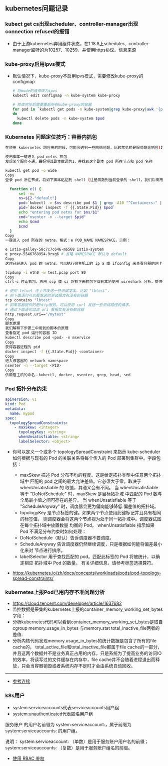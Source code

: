 ## kubernetes问题记录
### kubect get cs出现scheduler、controller-manager出现connection refused的报错
- 由于上游kubernetes弃用组件状态，在1.18.8上scheduler、controller-manager监听的为10257、10259，并使用https协议。[信息来源](https://github.com/Azure/AKS/issues/173)
### kube-proxy启用ipvs模式
- 默认情况下，kube-proxy不启用ipvs模式，需要修改kube-proxy的configmap
  ```bash
  # 将mode的值修改为ipvs
  kubectl edit configmap -n kube-system kube-proxy

  # 修改完毕后需要重启所有kube-proxy的容器
  for pod in `kubectl get pods -n kube-system|grep kube-proxy|awk '{print $1}'`
  do
    kubectl delete pods -n kube-system $pod
  done
  ```

### Kubernetes 问题定位技巧：容器内抓包
```bash
在使用 kubernetes 跑应用的时候，可能会遇到一些网络问题，比较常见的是服务端无响应(超时)或回包内容不正常，如果没找出各种配置上有问题，这时我们需要确认数据包到底有没有最终被路由到容器里，或者报文到达容器的内容和出容器的内容符不符合预期，通过分析报文可以进一步缩小问题范围。那么如何在容器内抓包呢？本文提供实用的脚本一键进入容器网络命名空间(netns)，使用宿主机上的tcpdump进行抓包。

使用脚本一键进入 pod netns 抓包
发现某个服务不通，最好将其副本数调为1，并找到这个副本 pod 所在节点和 pod 名称

kubectl get pod -o wide
Copy
登录 pod 所在节点，将如下脚本粘贴到 shell (注册函数到当前登录的 shell，我们后面用)

  function e() {
      set -eu
      ns=${2-"default"}
      pod=`kubectl -n $ns describe pod $1 | grep -A10 "^Containers:" | grep -Eo 'docker://.*$' | head -n 1 | sed 's/docker:\/\/\(.*\)$/\1/'`
      pid=`docker inspect -f {{.State.Pid}} $pod`
      echo "entering pod netns for $ns/$1"
      cmd="nsenter -n --target $pid"
      echo $cmd
      $cmd
  }
Copy
一键进入 pod 所在的 netns，格式：e POD_NAME NAMESPACE，示例：

e istio-galley-58c7c7c646-m6568 istio-system
e proxy-5546768954-9rxg6 # 省略 NAMESPACE 默认为 default
Copy
这时已经进入 pod 的 netns，可以执行宿主机上的 ip a 或 ifconfig 来查看容器的网卡，执行 netstat -tunlp 查看当前容器监听了哪些端口，再通过 tcpdump 抓包：

tcpdump -i eth0 -w test.pcap port 80
Copy
ctrl-c 停止抓包，再用 scp 或 sz 将抓下来的包下载到本地使用 wireshark 分析，提供一些常用的 wireshark 过滤语法：

# 使用 telnet 连上并发送一些测试文本，比如 "lbtest"，
# 用下面语句可以看发送的测试报文有没有到容器
tcp contains "lbtest"
# 如果容器提供的是http服务，可以使用 curl 发送一些测试路径的请求，
# 通过下面语句过滤 uri 看报文有没有都容器
http.request.uri=="/mytest"
Copy
脚本原理
我们解释下步骤二中用到的脚本的原理
查看指定 pod 运行的容器 ID
kubectl describe pod <pod> -n mservice
Copy
获得容器进程的 pid
docker inspect -f {{.State.Pid}} <container>
Copy
进入该容器的 network namespace
nsenter -n --target <PID>
Copy
依赖宿主机的命名：kubectl, docker, nsenter, grep, head, sed
```
### Pod 拓扑分布约束
```yml
apiVersion: v1
kind: Pod
metadata:
  name: mypod
spec:
  topologySpreadConstraints:
    - maxSkew: <integer>
      topologyKey: <string>
      whenUnsatisfiable: <string>
      labelSelector: <object>
```
- 你可以定义一个或多个 topologySpreadConstraint 来指示 kube-scheduler 如何根据与现有的 Pod 的关联关系将每个传入的 Pod 部署到集群中。字段包括：
  - maxSkew 描述 Pod 分布不均的程度。这是给定拓扑类型中任意两个拓扑域中 匹配的 pod 之间的最大允许差值。它必须大于零。取决于 whenUnsatisfiable 的 取值，其语义会有不同。
当 whenUnsatisfiable 等于 "DoNotSchedule" 时，maxSkew 是目标拓扑域 中匹配的 Pod 数与全局最小值之间可存在的差异。
当 whenUnsatisfiable 等于 "ScheduleAnyway" 时，调度器会更为偏向能够降低 偏差值的拓扑域。
  - topologyKey 是节点标签的键。如果两个节点使用此键标记并且具有相同的标签值， 则调度器会将这两个节点视为处于同一拓扑域中。调度器试图在每个拓扑域中放置数量 均衡的 Pod。
whenUnsatisfiable 指示如果 Pod 不满足分布约束时如何处理：
  - DoNotSchedule（默认）告诉调度器不要调度。
  - ScheduleAnyway 告诉调度器仍然继续调度，只是根据如何能将偏差最小化来对 节点进行排序。
  - labelSelector 用于查找匹配的 pod。匹配此标签的 Pod 将被统计，以确定相应 拓扑域中 Pod 的数量。 有关详细信息，请参考标签选择算符。


- https://kubernetes.io/zh/docs/concepts/workloads/pods/pod-topology-spread-constraints/ 

### kubernetes上报Pod已用内存不准问题分析
- https://cloud.tencent.com/developer/article/1637682
- 监控数据是采集的kubernetes上报的container_memory_working_set_bytes字段：
- 分析kubernetes代码可以看到container_memory_working_set_bytes是取自cgroup memory.usage_in_bytes 与memory.stat total_inactive_file两者的差值:
- 分析内核代码发现memory.usage_in_bytes的统计数据是包含了所有的file cache的， total_active_file和total_inactive_file都属于file cache的一部分，并且这两个数据并不是业务真正占用的内存，只是系统为了提高业务的访问IO的效率，将读写过的文件缓存在内存中，file cache并不会随着进程退出而释放，只会当容器销毁或者系统内存不足时才会由系统自动回收。
---
- [参考连接](https://imroc.io/posts/kubernetes/capture-packets-in-container/)

### k8s用户
- system:serviceaccounts代表serviceaccounts用户组
- system:unauthenticated代表匿名用户组

服务账户 的用户名前缀为 system:serviceaccount:，属于前缀为 system:serviceaccounts: 的用户组。

说明：
system:serviceaccount: （单数）是用于服务账户用户名的前缀；
system:serviceaccounts: （复数）是用于服务账户组名的前缀。
- [使用 RBAC 鉴权](https://kubernetes.io/zh/docs/reference/access-authn-authz/rbac/)
